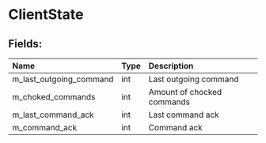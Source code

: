 # ClientState

## Fields:

| Name | Type | Description |
| :--- | :--- | :--- |
| m_last_outgoing_command | int | Last outgoing command |
| m_choked_commands | int | Amount of chocked commands |
| m_last_command_ack | int | Last command ack |
| m_command_ack | int | Command ack |
